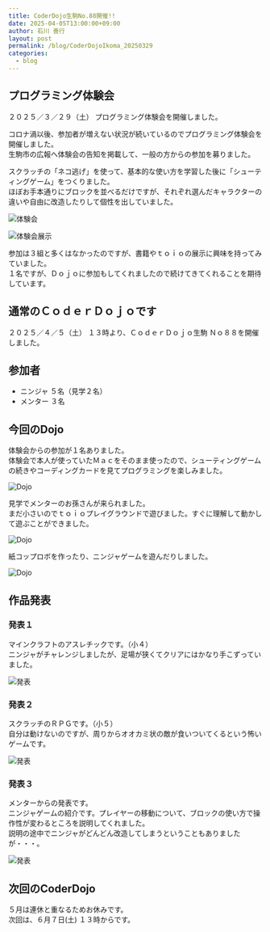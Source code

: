 ```yaml
---
title: CoderDojo生駒No.88開催!!
date: 2025-04-05T13:00:00+09:00
author: 石川 善行
layout: post
permalink: /blog/CoderDojoIkoma_20250329
categories:
  - blog
---
```

## プログラミング体験会
２０２５／３／２９（土） プログラミング体験会を開催しました。

コロナ渦以後、参加者が増えない状況が続いているのでプログラミング体験会を開催しました。  
生駒市の広報へ体験会の告知を掲載して、一般の方からの参加を募りました。  

スクラッチの「ネコ逃げ」を使って、基本的な使い方を学習した後に「シューティングゲーム」をつくりました。  
ほぼお手本通りにブロックを並べるだけですが、それぞれ選んだキャラクターの違いや自由に改造したりして個性を出していました。

![体験会](/assets/images/2025/04/0405_0.jpg)

![体験会展示](/assets/images/2025/04/0405_1.jpg)

参加は３組と多くはなかったのですが、書籍やｔｏｉｏの展示に興味を持ってみていました。  
１名ですが、Ｄｏｊｏに参加もしてくれましたので続けてきてくれることを期待しています。

## 通常のＣｏｄｅｒＤｏｊｏです
２０２５／４／５（土） １３時より、ＣｏｄｅｒＤｏｊｏ生駒 Ｎｏ８８を開催しました。

## 参加者

- ニンジャ ５名（見学２名）
- メンター ３名

## 今回のDojo
体験会からの参加が１名ありました。  
体験会で本人が使っていたＭａｃをそのまま使ったので、シューティングゲームの続きやコーディングカードを見てプログラミングを楽しみました。

![Dojo](/assets/images/2025/04/0405_2.jpg)

見学でメンターのお孫さんが来られました。  
まだ小さいのでｔｏｉｏプレイグラウンドで遊びました。すぐに理解して動かして遊ぶことができました。  

![Dojo](/assets/images/2025/04/0405_3.jpg)

紙コップロボを作ったり、ニンジャゲームを遊んだりしました。

![Dojo](/assets/images/2025/04/0405_4.jpg)

## 作品発表
### 発表１
マインクラフトのアスレチックです。（小４）  
ニンジャがチャレンジしましたが、足場が狭くてクリアにはかなり手こずっていました。

![発表](/assets/images/2025/04/0405_5.jpg)

### 発表２
スクラッチのＲＰＧです。（小５）  
自分は動けないのですが、周りからオオカミ状の敵が食いついてくるという怖いゲームです。

![発表](/assets/images/2025/04/0405_6.jpg)

### 発表３
メンターからの発表です。  
ニンジャゲームの紹介です。プレイヤーの移動について、ブロックの使い方で操作性が変わるところを説明してくれました。  
説明の途中でニンジャがどんどん改造してしまうということもありましたが・・・。 

![発表](/assets/images/2025/04/0405_7.jpg)

## 次回のCoderDojo
５月は連休と重なるためお休みです。  
次回は、６月７日(土) １３時からです。


